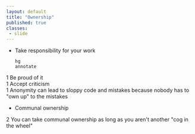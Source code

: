 ```yaml
---
layout: default
title: "Ownership"
published: true
classes:
 - slide
---
```


* Take responsibility for your work
&nbsp;&nbsp;<pre><code>hg annotate</code></pre>
<div class="presenter-note">1 Be proud of it</div>
<div class="presenter-note">1 Accept criticism</div>
<div class="presenter-note">1 Anonymity can lead to sloppy code and mistakes because nobody has to "own up" to the mistakes</div>

* Communal ownership
<div class="presenter-note">2 You can take communal ownership as long as you aren't another "cog in the wheel"</div>